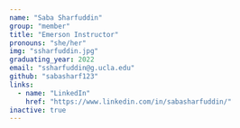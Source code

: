 ```yaml
---
name: "Saba Sharfuddin"
group: "member"
title: "Emerson Instructor"
pronouns: "she/her"
img: "ssharfuddin.jpg"
graduating_year: 2022
email: "ssharfuddin@g.ucla.edu"
github: "sabasharf123"
links:
  - name: "LinkedIn"
    href: "https://www.linkedin.com/in/sabasharfuddin/"
inactive: true
---
```


